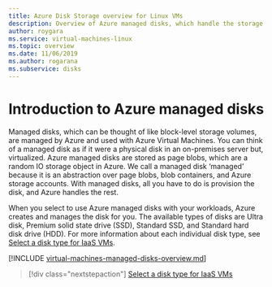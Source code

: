 ```yaml
---
title: Azure Disk Storage overview for Linux VMs
description: Overview of Azure managed disks, which handle the storage accounts for you when using Linux VMs
author: roygara
ms.service: virtual-machines-linux
ms.topic: overview
ms.date: 11/06/2019
ms.author: rogarana
ms.subservice: disks
---
```

# Introduction to Azure managed disks

Managed disks, which can be thought of like block-level storage volumes, are managed by Azure and used with Azure Virtual Machines. You can think of a managed disk as if it were a physical disk in an on-premises server but, virtualized. Azure managed disks are stored as page blobs, which are a random IO storage object in Azure. We call a managed disk ‘managed’ because it is an abstraction over page blobs, blob containers, and Azure storage accounts. With managed disks, all you have to do is provision the disk, and Azure handles the rest.

When you select to use Azure managed disks with your workloads, Azure creates and manages the disk for you. The available types of disks are Ultra disk, Premium solid state drive (SSD), Standard SSD, and Standard hard disk drive (HDD). For more information about each individual disk type, see [Select a disk type for IaaS VMs](disks-types.md).

[!INCLUDE [virtual-machines-managed-disks-overview.md](../../../includes/virtual-machines-managed-disks-overview.md)]

> [!div class="nextstepaction"]
> [Select a disk type for IaaS VMs](disks-types.md)
